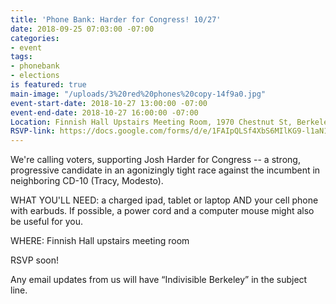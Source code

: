 ```yaml
---
title: 'Phone Bank: Harder for Congress! 10/27'
date: 2018-09-25 07:03:00 -07:00
categories:
- event
tags:
- phonebank
- elections
is featured: true
main-image: "/uploads/3%20red%20phones%20copy-14f9a0.jpg"
event-start-date: 2018-10-27 13:00:00 -07:00
event-end-date: 2018-10-27 16:00:00 -07:00
Location: Finnish Hall Upstairs Meeting Room, 1970 Chestnut St, Berkeley
RSVP-link: https://docs.google.com/forms/d/e/1FAIpQLSf4XbS6MIlKG9-l1aN12OxT5K6jxX-nlETYEt4tkFeW6O3EaA/viewform
---
```


We're calling voters, supporting Josh Harder for Congress -- a strong, progressive candidate in an agonizingly tight race against the incumbent in neighboring CD-10 (Tracy, Modesto).

WHAT YOU'LL NEED: a charged ipad, tablet or laptop AND your cell phone with earbuds.  If possible, a power cord and a computer mouse might also be useful for you.

WHERE:  Finnish Hall upstairs meeting room

RSVP soon!

Any email updates from us will have “Indivisible Berkeley” in the subject line.
